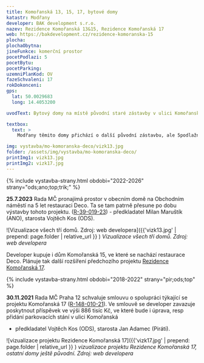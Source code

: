 ```yaml
---
title: Komořanská 13, 15, 17, bytové domy
katastr: Modřany
developer: BAK development s.r.o.
nazev: Rezidence Komořanská 13&15, Rezidence Komořanská 17
web: https://bakdevelopment.cz/rezidence-komoranska-15
plocha:
plochaObytna:
jineFunkce: komerční prostor
pocetPodlazi: 5
pocetBytu:
pocetParking:
uzemniPlanKod: OV
fazeSchvaleni: 17
rokDokonceni: 
gps:
  lat: 50.0029683 
  long: 14.4053200

uvodText: Bytový domy na místě původní staré zástavby v ulici Komořanská proti Husově knihovně. V přízemí by měly být nebytové prostory pro restauraci a další.

textbox:
  text: >
    Modřany těmito domy přichází o další původní zástavbu, ale 5podlažní domy se sedlovou střechou nám přijdou přijatelné. Zvláště v kontrastu se sousedním záměrem s 13podlažním věžákem před Auto Kelly.

img: vystavba/mo-komoranska-deco/vizk13.jpg
folder: /assets/img/vystavba/mo-komoranska-deco/
printImg1: vizk13.jpg
printImg2: vizk17.jpg
---
```


{% include vystavba-strany.html obdobi="2022-2026" strany="ods;ano;top;trik;" %}

**25.7.2023** Rada MČ pronajímá prostor v obecním domě na Obchodním náměstí na 5 let restauraci Deco. Ta se tam patrně přesune po dobu výstavby tohoto projektu. ([R-39-019-23](https://www.praha12.cz/assets/File.ashx?id_org=80112&id_dokumenty=98971)) - předkladatel Milan Maruštík (ANO), starosta Vojtěch Kos (ODS).

![Vizualizace všech tří domů. Zdroj: web developera]({{'vizk13.jpg' | prepend: page.folder | relative_url }} )
_Vizualizace všech tří domů. Zdroj: web developera_

Developer kupuje i dům Komořanská 15, ve které se nachází restaurace Deco. Plánuje tak další rozšíření předchozího projektu [Rezidence Komořanská 17](https://bakdevelopment.cz/komoranska/).

{% include vystavba-strany.html obdobi="2018-2022" strany="pir;ods;top" %}

**30.11.2021** Rada MČ Praha 12 schvaluje smlouvu o spolupráci týkající se projektu Komořanská 17 ([R-148-010-21](https://www.praha12.cz/assets/File.ashx?id_org=80112&id_dokumenty=87171)). Ve smlouvě se developer zavazuje poskytnout příspěvek ve výši 886 tisíc Kč, ve které bude i úprava, resp přidání parkovacích stání v ulici Komořanská
 - předkladatel Vojtěch Kos (ODS), starosta Jan Adamec (Piráti).

![vizualizace projektu Rezidence Komořanská 17]({{'vizk17.jpg' | prepend: page.folder | relative_url }} )
_vizualizace projektu Rezidence Komořanská 17, ostatní domy ještě původní. Zdroj: web developera_
